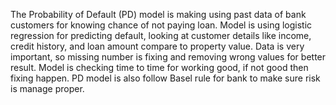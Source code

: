 The Probability of Default (PD) model is making using past data of bank customers for knowing chance of not paying loan. Model is using logistic regression for predicting default, looking at customer details like income, credit history, and loan amount compare to property value. Data is very important, so missing number is fixing and removing wrong values for better result. Model is checking time to time for working good, if not good then fixing happen. PD model is also follow Basel rule for bank to make sure risk is manage proper.